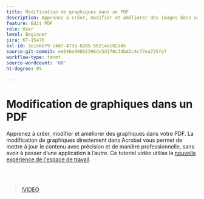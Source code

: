 ```yaml
---
title: Modification de graphiques dans un PDF
description: Apprenez à créer, modifier et améliorer des images dans votre PDF
feature: Edit PDF
role: User
level: Beginner
jira: KT-15476
exl-id: 3e1e6e79-c4d7-473a-8205-56214ac82a45
source-git-commit: ee046e998b5396dc5d170c3dbd2c4c77ea725fe7
workflow-type: tm+mt
source-wordcount: '60'
ht-degree: 0%

---
```


# Modification de graphiques dans un PDF

Apprenez à créer, modifier et améliorer des graphiques dans votre PDF. La modification de graphiques directement dans Acrobat vous permet de mettre à jour le contenu avec précision et de manière professionnelle, sans avoir à passer d’une application à l’autre. Ce tutoriel vidéo utilise la [nouvelle expérience de l&#39;espace de travail](new-workspace.md).

<br> 

>[!VIDEO](https://video.tv.adobe.com/v/3431260?enablevpops&quality=12&learn=on&hidetitle=true)
